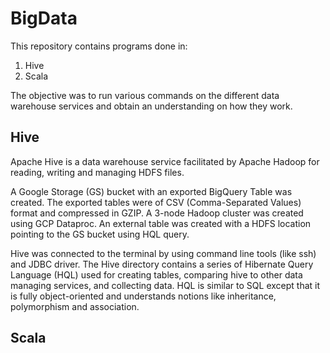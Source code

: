 # BigData

This repository contains programs done in:
1) Hive
2) Scala


The objective was to run various commands on the different data warehouse services and obtain an understanding on how they work.

## Hive

Apache Hive is a data warehouse service facilitated by Apache Hadoop for reading, writing and managing HDFS files. 

A Google Storage (GS) bucket with an exported BigQuery Table was created. The exported tables were of CSV (Comma-Separated Values) format and compressed in GZIP. A 3-node Hadoop cluster was created using GCP Dataproc. An external table was created with a HDFS location pointing to the GS bucket using HQL query.

Hive was connected to the terminal by using command line tools (like ssh) and JDBC driver. The Hive directory contains a series of Hibernate Query Language (HQL) used for creating tables, comparing hive to other data managing services, and collecting data. HQL is similar to SQL except that it is fully object-oriented and understands notions like inheritance, polymorphism and association.



## Scala

